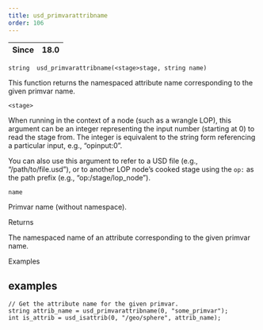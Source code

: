 ```yaml
---
title: usd_primvarattribname
order: 106
---
```

| Since | 18.0 |
| --- | --- |

`string  usd_primvarattribname(<stage>stage, string name)`

This function returns the namespaced attribute name corresponding to the given primvar name.

`<stage>`

When running in the context of a node (such as a wrangle LOP), this argument can be an integer representing the input number (starting at 0) to read the stage from. The integer is equivalent to the string form referencing a particular input, e.g., “opinput:0”.

You can also use this argument to refer to a USD file (e.g., “/path/to/file.usd”), or to another LOP node’s cooked stage using the `op:` as the path prefix (e.g., “op:/stage/lop_node”).

`name`

Primvar name (without namespace).

Returns

The namespaced name of an attribute corresponding to the given primvar name.

Examples

## examples

```vex
// Get the attribute name for the given primvar.
string attrib_name = usd_primvarattribname(0, "some_primvar");
int is_attrib = usd_isattrib(0, "/geo/sphere", attrib_name);

```
